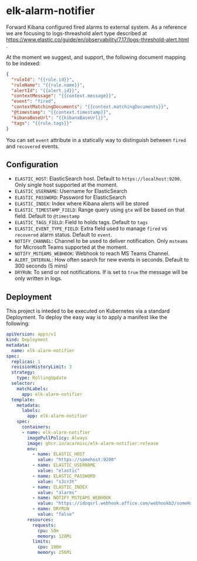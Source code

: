 # elk-alarm-notifier
Forward Kibana configured fired alarms to external system. As a reference we are focusing to logs-threashold alert type described at https://www.elastic.co/guide/en/observability/7.17/logs-threshold-alert.html .

At the moment we suggest, and support, the following document mapping to be indexed:

```json
{
  "ruleId": "{{rule.id}}",
  "ruleName": "{{rule.name}}",
  "alertId": "{{alert.id}}",
  "contextMessage": "{{context.message}}",
  "event": "fired",
  "contextMatchingDocuments": "{{context.matchingDocuments}}",
  "@timestamp": "{{context.timestamp}}",
  "kibanaBaseUrl": "{{kibanaBaseUrl}}",
  "tags": "{{rule.tags}}"
}
```

You can set `event` attribute in a statically way to distinguish between `fired` and `recovered` events.

## Configuration

- `ELASTIC_HOST`: ElasticSearch host. Default to `https://localhost:9200`. Only single host supported at the moment.
- `ELASTIC_USERNAME`: Username for ElasticSearch
- `ELASTIC_PASSWORD`: Password for ElasticSearch
- `ELASTIC_INDEX`: Index where Kibana alerts will be stored
- `ELASTIC_TIMESTAMP_FIELD`: Range query using `gte` will be based on that field. Default to `@timestamp`
- `ELASTIC_TAGS_FIELD`: Field to holds tags. Default to `tags`
- `ELASTIC_EVENT_TYPE_FIELD`: Extra field used to manage `fired` vs `recovered` alarm status. Default to `event`.
- `NOTIFY_CHANNEL`: Channel to be used to deliver notification. Only `msteams` for Microsoft Teams supported at the moment.
- `NOTIFY_MSTEAMS_WEBHOOK`: Webhook to reach MS Teams Channel.
- `ALERT_INTERVAL`: How often search for new events in seconds. Default to 300 seconds (5 mins)
- `DRYRUN`: To send or not notifications. If is set to `true` the message will be only written in logs.

## Deployment

This project is inteded to be executed on Kubernetes via a standard Deployment. To deploy the easy way is to apply a manifest like the following:

```yaml
apiVersion: apps/v1
kind: Deployment
metadata:
  name: elk-alarm-notifier
spec:
  replicas: 1
  revisionHistoryLimit: 3
  strategy:
    type: RollingUpdate
  selector:
    matchLabels:
      app: elk-alarm-notifier
  template:
    metadata:
      labels:
        app: elk-alarm-notifier
    spec:
      containers:
      - name: elk-alarm-notifier
        imagePullPolicy: Always
        image: ghcr.io/acarmisc/elk-alarm-notifier:release
        env:
          - name: ELASTIC_HOST
            value: "https://somehost:9200"
          - name: ELASTIC_USERNAME
            value: "elastic"
          - name: ELASTIC_PASSWORD
            value: "s3cr3t"
          - name: ELASTIC_INDEX
            value: "alarms"          
          - name: NOTIFY_MSTEAMS_WEBHOOK
            value: "https://idoqsrl.webhook.office.com/webhookb2/someHash"          
          - name: DRYRUN
            value: "false"
        resources:
          requests:
            cpu: 50m
            memory: 128Mi
          limits:
            cpu: 100m
            memory: 256Mi        


```